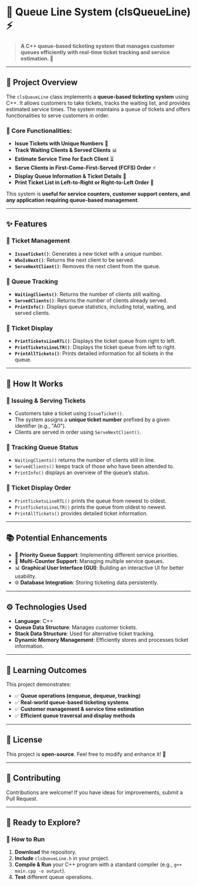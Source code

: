 # 📌 Queue Line System (clsQueueLine) ⚡

> **A C++ queue-based ticketing system that manages customer queues efficiently with real-time ticket tracking and service estimation. 🚀**

---

## 🌟 Project Overview

The `clsQueueLine` class implements a **queue-based ticketing system** using C++. It allows customers to take tickets, tracks the waiting list, and provides estimated service times. The system maintains a queue of tickets and offers functionalities to serve customers in order.

### 🔹 Core Functionalities:
- **Issue Tickets with Unique Numbers** 🎫
- **Track Waiting Clients & Served Clients** 📊
- **Estimate Service Time for Each Client** ⏳
- **Serve Clients in First-Come-First-Served (FCFS) Order** ⚡
- **Display Queue Information & Ticket Details** 📜
- **Print Ticket List in Left-to-Right or Right-to-Left Order** 🔄

This system is **useful for service counters, customer support centers, and any application requiring queue-based management**.

---

## ✨ Features

### 🔹 Ticket Management
- **`IssueTicket()`**: Generates a new ticket with a unique number.
- **`WhoIsNext()`**: Returns the next client to be served.
- **`ServeNextClient()`**: Removes the next client from the queue.

### 🔹 Queue Tracking
- **`WaitingClients()`**: Returns the number of clients still waiting.
- **`ServedClients()`**: Returns the number of clients already served.
- **`PrintInfo()`**: Displays queue statistics, including total, waiting, and served clients.

### 🔹 Ticket Display
- **`PrintTicketsLineRTL()`**: Displays the ticket queue from right to left.
- **`PrintTicketsLineLTR()`**: Displays the ticket queue from left to right.
- **`PrintAllTickets()`**: Prints detailed information for all tickets in the queue.

---

## 🚀 How It Works

### 🔹 Issuing & Serving Tickets
- Customers take a ticket using `IssueTicket()`.
- The system assigns a **unique ticket number** prefixed by a given identifier (e.g., "A0").
- Clients are served in order using `ServeNextClient()`.

### 🔹 Tracking Queue Status
- `WaitingClients()` returns the number of clients still in line.
- `ServedClients()` keeps track of those who have been attended to.
- `PrintInfo()` displays an overview of the queue’s status.

### 🔹 Ticket Display Order
- `PrintTicketsLineRTL()` prints the queue from newest to oldest.
- `PrintTicketsLineLTR()` prints the queue from oldest to newest.
- `PrintAllTickets()` provides detailed ticket information.

---

## 📚 Potential Enhancements

- 🔄 **Priority Queue Support**: Implementing different service priorities.
- 📌 **Multi-Counter Support**: Managing multiple service queues.
- 📊 **Graphical User Interface (GUI)**: Building an interactive UI for better usability.
- 🌐 **Database Integration**: Storing ticketing data persistently.

---

## ⚙️ Technologies Used

- **Language**: C++
- **Queue Data Structure**: Manages customer tickets.
- **Stack Data Structure**: Used for alternative ticket tracking.
- **Dynamic Memory Management**: Efficiently stores and processes ticket information.

---

## 🎯 Learning Outcomes

This project demonstrates:
- ✅ **Queue operations (enqueue, dequeue, tracking)**
- ✅ **Real-world queue-based ticketing systems**
- ✅ **Customer management & service time estimation**
- ✅ **Efficient queue traversal and display methods**

---

## 📜 License

This project is **open-source**. Feel free to modify and enhance it! 🚀

---

## 🤝 Contributing

Contributions are welcome! If you have ideas for improvements, submit a Pull Request.

---

## 🏁 Ready to Explore?

### 🚀 How to Run
1. **Download** the repository.
2. **Include** `clsQueueLine.h` in your project.
3. **Compile & Run** your C++ program with a standard compiler (e.g., `g++ main.cpp -o output`).
4. **Test** different queue operations.

